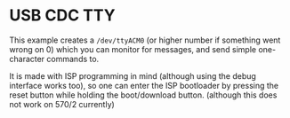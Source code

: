 # USB CDC TTY
This example creates a `/dev/ttyACM0` (or higher number if something went wrong on 0) which you can monitor for messages, and send simple one-character commands to.

It is made with ISP programming in mind (although using the debug interface works too),
so one can enter the ISP bootloader by pressing the reset button while holding the boot/download button. (although this does not work on 570/2 currently)
